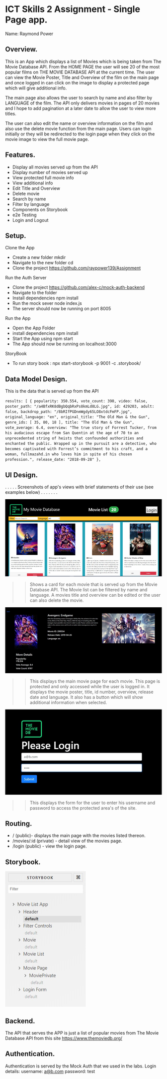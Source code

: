 # ICT Skills 2 Assignment - Single Page app.

Name: Raymond Power

## Overview.

This is an App which displays a list of Movies which is being taken from The Movie Database API. From the HOME PAGE the user will see 20 of the most popular films on THE MOVIE DATABASE API at the current time. The user can view the Movie Poster, Title and Overview of the film on the main page and once logged in can click on the image to display a protected page which will give additional info.

The main page also allows the user to search by name and also filter by LANGUAGE of the film. The API only delivers movies in pages of 20 movies and I hope to add pagination at a later date to allow the user to view more titles. 

The user can also edit the name or overview information on the film and also use the delete movie function from the main page. Users can login initially or they will be redirected to the login page when they click on the movie image to view the full movie page.

## Features.

- Display all movies served up from the API 
- Display number of movies served up
- View protected full movie info 
- View additional info
- Edit Title and Overview
- Delete movie
- Search by name
- Filter by language
- Components on Storybook
- e2e Testing
- Login and Logout

## Setup.

Clone the App
+ Create a new folder mkdir <foldername>
+ Navigate to the new folder cd <foldername>
+ Clone the project https://github.com/raypower139/Assignment

Run the Auth Server
+ Clone the project https://github.com/alex-c/mock-auth-backend
+ Navigate to the folder
+ Install dependencies npm install
+ Run the mock sever node index.js
+ The server should now be running on port 8005

Run the App
+ Open the App Folder
+ install dependencies npm install
+ Start the App using npm start
+ The App should now be running on localhost:3000

StoryBook
+ To run  story book : npx start-storybook -p 9001 -c .storybook/

## Data Model Design.

This is the data that is served up from the API

`results: [
{
popularity: 350.554,
vote_count: 390,
video: false,
poster_path: "/a4BfxRK8dBgbQqbRxPs8kmLd8LG.jpg",
id: 429203,
adult: false,
backdrop_path: "/8bRIfPGDnmWgdy65LO8xtdcFmFP.jpg",
original_language: "en",
original_title: "The Old Man & the Gun",
genre_ids: [
35,
80,
18
],
title: "The Old Man & the Gun",
vote_average: 6.4,
overview: "The true story of Forrest Tucker, from his audacious escape from San Quentin at the age of 70 to an unprecedented string of heists that confounded authorities and enchanted the public. Wrapped up in the pursuit are a detective, who becomes captivated with Forrest’s commitment to his craft, and a woman, fullmazahd.in who loves him in spite of his chosen profession.",
release_date: "2018-09-28"
},`

## UI Design.

. . . . . Screenshots of app's views with brief statements of their use (see examples below) . . . . . . .

![main]

>> Shows a card for each movie that is served up from the Movie Database API. The Movie list can be filtered by name and language. A movies title and overview can be edited or the user can also delete the movie. 

![movie]

>> This displays the main movie page for each movie. This page is protected and only accessed while the user is logged in. It displays the movie poster, title, id number, overview, release date and language. It also has a button which will show additional information when selected. 

![login]

>> This displays the form for the user to enter his username and password to access the protected area's of the site.

## Routing.

- / (public)- displays the main page with the movies listed thereon.
- /movies/:id (private) - detail view of the movies page.
- /login (public) - view the login page.

## Storybook.

![stories]

## Backend.

The API that serves the APP is just a list of popular movies from The Movie Database API from this site https://www.themoviedb.org/

## Authentication.

Authentication is served by the Mock Auth that we used in the labs. Login details: username: a@b.com  password: test

[login]: Login.jpg
[main]: MainPage.jpg
[movie]: MoviePage.jpg
[stories]: StoryBook.jpg
